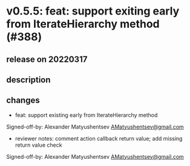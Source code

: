 # v0.5.5: feat: support exiting early from IterateHierarchy method (#388)

## release on 20220317
## description
## changes
* feat: support existing early from IterateHierarchy method

Signed-off-by: Alexander Matyushentsev <a href="mailto:AMatyushentsev@gmail.com">AMatyushentsev@gmail.com</a>

* reviewer notes: comment action callback return value; add missing return value check

Signed-off-by: Alexander Matyushentsev <a href="mailto:AMatyushentsev@gmail.com">AMatyushentsev@gmail.com</a>


